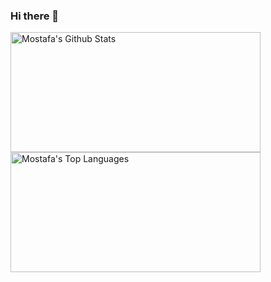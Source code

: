 ### Hi there 👋

<p>
<a href="https://github.com/anuraghazra/github-readme-stats"><img alt="Mostafa's Github Stats" src="https://denvercoder1-github-readme-stats.vercel.app/api/?username=Mostafa-El-gelany&show_icons=true&include_all_commits=true&count_private=true&theme=react&hide_border=true&bg_color=1F222E&title_color=F85D7F&icon_color=F8D866" height="192px" width ="400"/></a>
  <a href="https://github.com/anuraghazra/github-readme-stats"><img alt="Mostafa's Top Languages" src="https://github-readme-stats.vercel.app/api/top-langs/?username=Mostafa-El-gelany&langs_count=8&layout=compact&theme=react&hide_border=true&bg_color=1F222E&title_color=F85D7F&icon_color=F8D866&hide=Jupyter%20Notebook" height="192px" width ="400"/></a></p>
  <br>
